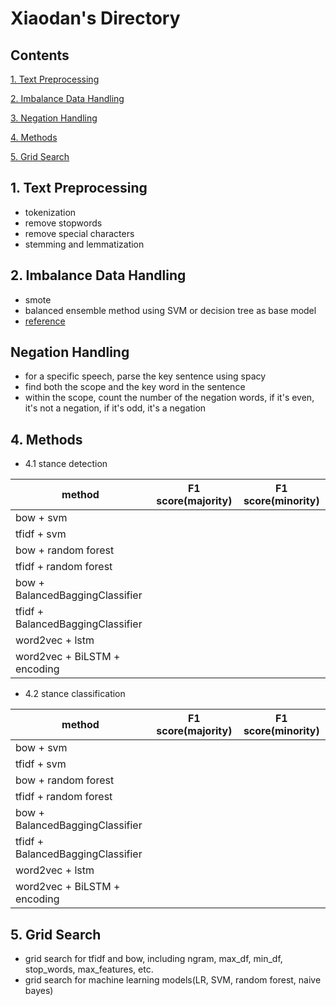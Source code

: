 # Xiaodan's Directory

## Contents
[1. Text Preprocessing](#text-preprocessing)

[2. Imbalance Data Handling](#imbalance-data-handling)

[3. Negation Handling](#3-Negation-Handling)

[4. Methods](#methods)

[5. Grid Search](#Grid-Search)


## 1. Text Preprocessing
* tokenization
* remove stopwords
* remove special characters
* stemming and lemmatization

## 2. Imbalance Data Handling
* smote 
* balanced ensemble method using SVM or decision tree as base model
* [reference](https://imbalanced-learn.org/en/stable/ensemble.html)

## Negation Handling
* for a specific speech, parse the key sentence using spacy
* find both the scope and the key word in the sentence
* within the scope, count the number of the negation words, if it's even, it's not a negation, if it's odd, it's a negation

## 4. Methods
* 4.1 stance detection

| method |  F1 score(majority) | F1 score(minority) |
| ----------- | ----------- | ----------- | 
| bow + svm |  |
| tfidf + svm | |
| bow + random forest | |
| tfidf + random forest | |
| bow + BalancedBaggingClassifier | |
| tfidf + BalancedBaggingClassifier | |
| word2vec + lstm | |
| word2vec + BiLSTM + encoding | |


* 4.2 stance classification

| method |  F1 score(majority) | F1 score(minority) |
| ----------- | ----------- | ----------- | 
| bow + svm |  |
| tfidf + svm | |
| bow + random forest | |
| tfidf + random forest | |
| bow + BalancedBaggingClassifier | |
| tfidf + BalancedBaggingClassifier | |
| word2vec + lstm | |
| word2vec + BiLSTM + encoding | |


## 5. Grid Search
* grid search for tfidf and bow, including ngram, max_df, min_df, stop_words, max_features, etc.
* grid search for machine learning models(LR, SVM, random forest, naive bayes)






